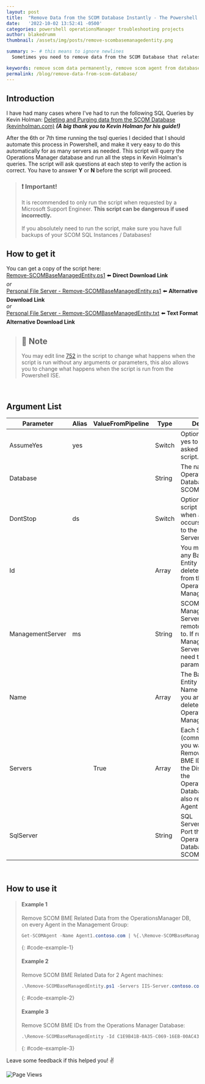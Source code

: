 ```yaml
---
layout: post
title:  "Remove Data from the SCOM Database Instantly - The Powershell Way!"
date:   '2022-10-02 13:52:41 -0500'
categories: powershell operationsManager troubleshooting projects
author: blakedrumm
thumbnail: /assets/img/posts/remove-scombasemanagedentity.png

summary: >- # this means to ignore newlines
  Sometimes you need to remove data from the SCOM Database that relates to a specific server or client. If you need it done quickly, without having to open SQL Server Management Studio, or run queries manually; you can instead use this Powershell script.

keywords: remove scom data permanently, remove scom agent from database, purge scom agent, purge agent from scom, purge agent, purge operations manager agent
permalink: /blog/remove-data-from-scom-database/
---
```


## Introduction
I have had many cases where I've had to run the following SQL Queries by Kevin Holman: [Deleting and Purging data from the SCOM Database (kevinholman.com)](https://kevinholman.com/2018/05/03/deleting-and-purging-data-from-the-scom-database/) ***(A big thank you to Kevin Holman for his guide!)***

After the 6th or 7th time running the tsql queries I decided that I should automate this process in Powershell, and make it very easy to do this automatically for as many servers as needed. This script will query the Operations Manager database and run all the steps in Kevin Holman's queries. The script will ask questions at each step to verify the action is correct. You have to answer **Y** or **N** before the script will proceed.

> ### :exclamation: Important!
> It is recommended to only run the script when requested by a Microsoft Support Engineer. **This script can be dangerous if used incorrectly.** \
> &nbsp; \
> If you absolutely need to run the script, make sure you have full backups of your SCOM SQL Instances / Databases!

## How to get it
You can get a copy of the script here: \
[Remove-SCOMBaseManagedEntity.ps1](https://github.com/blakedrumm/SCOM-Scripts-and-SQL/blob/master/Powershell/Quick%20Fixes/Remove-SCOMBaseManagedEntity.ps1) :arrow_left: **Direct Download Link** \
_or_ \
[Personal File Server - Remove-SCOMBaseManagedEntity.ps1](https://files.blakedrumm.com/Remove-SCOMBaseManagedEntity.ps1) :arrow_left: **Alternative Download Link** \
_or_ \
[Personal File Server - Remove-SCOMBaseManagedEntity.txt](https://files.blakedrumm.com/Remove-SCOMBaseManagedEntity.txt) :arrow_left: **Text Format Alternative Download Link**

> ## :notebook: Note
> You may edit line [752](https://github.com/blakedrumm/SCOM-Scripts-and-SQL/blob/master/Powershell/Quick%20Fixes/Remove-SCOMBaseManagedEntity.ps1#L752) in the script to change what happens when the script is run without any arguments or parameters, this also allows you to change what happens when the script is run from the Powershell ISE.

&nbsp;

## Argument List

 Parameter       | Alias | ValueFromPipeline | Type   | Description                                                                                                                                                                |
------------------|-------|-------------------|--------|----------------------------------------------------------------------------------------------------------------------------------------------------------------------------|
 AssumeYes        | yes   |                   | Switch | Optionally assume yes to any question asked by this script.                                                                                                                |
 Database         |       |                   | String | The name of the OperationsManager Database for SCOM.                                                                                                                       |
 DontStop         | ds    |                   | Switch | Optionally force the script to not stop when an error occurs connecting to the Management Server.                                                                          |
 Id               |       |                   | Array  | You may provide any Base Managed Entity Id's to be deleted specifically from the Operations Manager Database.                                                              |
 ManagementServer | ms    |                   | String | SCOM Management Server that we will remotely connect to. If running on a Management Server, there is no need to provide this parameter.                                    |
 Name             |       |                   | Array  | The Base Managed Entity Display Name of the object you are wanting to delete from the Operations Manager Database.                                                         |
 Servers          |       | True              | Array  | Each Server (comma separated) you want to Remove related BME ID's related to the Display Name in the OperationsManager Database. This will also remove from Agent Managed. |
 SqlServer        |       |                   | String | SQL Server/Instance, Port that hosts OperationsManager Database for SCOM.                                                                                                  |

&nbsp;

## How to use it
>#### Example 1
>Remove SCOM BME Related Data from the OperationsManager DB, on every Agent in the Management Group:
>```powershell
>Get-SCOMAgent -Name Agent1.contoso.com | %{.\Remove-SCOMBaseManagedEntity.ps1 -Servers $_}
>```
>{: #code-example-1}
>#### Example 2
>Remove SCOM BME Related Data for 2 Agent machines:
>```powershell
>.\Remove-SCOMBaseManagedEntity.ps1 -Servers IIS-Server.contoso.com, WindowsServer.contoso.com
>```
>{: #code-example-2}
>#### Example 3
>Remove SCOM BME IDs from the Operations Manager Database:
>```powershell
>.\Remove-SCOMBaseManagedEntity -Id C1E9B41B-0A35-C069-16EB-00AC43BB9C47, CB29ECDE-BCE8-2213-D5DD-0353116EDA6B
>```
>{: #code-example-3}

Leave some feedback if this helped you! :v:

![Page Views](https://counter.blakedrumm.com/count/tag.svg?url=blakedrumm.com/blog/remove-data-from-scom-database/)

<!--
Having trouble with Pages? Check out our [documentation](https://docs.github.com/categories/github-pages-basics/) or [contact support](https://support.github.com/contact) and we’ll help you sort it out.

Tip:
To add auto-size pictures:
![/assets/img/posts/example.jpg](/assets/img/posts/example.jpg){:class="img-fluid"}
-->
